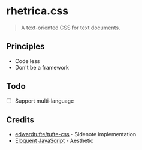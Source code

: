 # rhetrica.css

> A text-oriented CSS for text documents.

## Principles

* Code less
* Don't be a framework

## Todo

* [ ] Support multi-language

## Credits

* [edwardtufte/tufte-css](https://github.com/edwardtufte/tufte-css) - Sidenote implementation
* [Eloquent JavaScript](https://eloquentjavascript.net/) - Aesthetic
